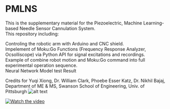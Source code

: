 # PMLNS

This is the supplementary material for the Piezoelectric, Machine Learning-based Needle Sensor Cannulation System.  
This repository including:

Controling the robotic arm with Arduino and CNC shield.  
Impelement of Moku:Go Functions (Frequency Response Analyzer, Ocsolliscope) via Python API for signal excitations and recordings.  
Example of combine robot motion and Moku:Go command into full experimental operation sequence.  
Neural Network Model test Result  

Credits for Yuqi Xiong, Dr. William Clark, Phoebe Esser Katz, Dr. Nikhil Bajaj, Department of ME & MS, Swanson School of Engineering, Univ. of Pittsburgh
![alt text](Test-Environment/RoboticArm.png)

[![Watch the video](https://img.youtube.com/vi/VIDEO_ID/hqdefault.jpg)](https://www.youtube.com/shorts/WJw7CpcFpuY)
